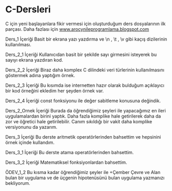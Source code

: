 # C-Dersleri
C için yeni başlayanlara fikir vermesi için oluşturduğum ders dosyalarının ilk parçası. Daha fazlası için www.arocynileprogramlama.blogspot.com 

Ders_1 İçeriği 
Basit bir ekrana yazı yazdırma ve \n , \t , \v gibi kaçış dizilerinin kullanılması.

Ders_2_1 İçeriği 
Kullanıcıdan basit bir şekilde sayı girmesini isteyerek bu sayıyı ekrana yazdıran kod. 

Ders_2_2 İçeriği 
Biraz daha komplex C dilindeki veri türlerinin kullanılmasını göstermek adına yaptığım örnek. 

Ders_2_3 İçeriği 
Bu kısımda ise internetten hazır olarak bulduğum açıklayıcı bir kod örneğini ekledim her şeyden örnek var. 

Ders_2_4 İçeriği 
const fonksiyonu ile değer sabitleme konusuna değindik. 

Ders_2_Ornek İçeriği
Burada da öğrendiğimiz şeyleri ile yapacağımız en ileri uygulamalardan birini yaptık. Daha fazla komplike hale getirilerek daha da zor ve öğretici hale getirilebilir. Canım sıkıldığı bir vakit daha komplike versiyonunu da yazarım. 

Ders_3 İçeriği 
Bu derste aritmetik operatörlerinden bahsettim ve hepsinini örnek içinde kullandım. 

Ders_3_1 İçeriği 
Bu derste atama operatörlerinden bahsettim. 

Ders_3_2 İçeriği 
Matematiksel fonksiyonlardan bahsettim. 

ÖDEV_1_2
Bu kısma kadar öğrendiğimiz şeyler ile +Çember Çevre ve Alan bulan bir uygulama ve de üçgenin hipotenüsünü bulan uygulama yazmanızı bekliyorum.

